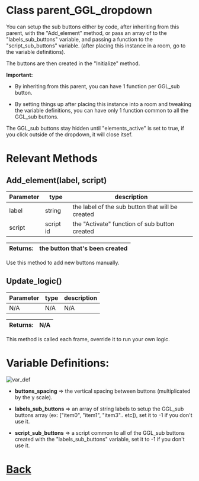 # Class parent_GGL_dropdown

You can setup the sub buttons either by code, after inheriting from this parent, with the "Add_element"	method, 
or pass an array of to the "labels_sub_buttons" variable,	and passing a function to the "script_sub_buttons" variable.
(after placing this instance in a room, go to the variable definitions).

The buttons are then created in the "Initialize" method.
	
**Important:**
	
- By inheriting from this parent, you can have 1 function per	GGL_sub button.
  
- By setting things up after placing this instance into a room and tweaking the variable definitions, you can have only 1 function
	  common to all the GGL_sub buttons.
	
The GGL_sub buttons stay hidden until "elements_active" is set to true,
if you click outside of the dropdown, it will close itsef.

# Relevant Methods

## Add_element(label, script)

| Parameter   |  type   |              description                   |
|--           |       --|--                                          |
|   label     | string  | the label of the sub button that will be created |
|   script     | script id  | the "Activate" function of sub button created |

| Returns:  | the button that's been created |
|--         |                             --|

Use this method to add new buttons manually.

## Update_logic()
| Parameter   |  type   |              description                   |
|--           |       --|--                                          |
|    N/A      |   N/A   |                    N/A                     |

| Returns:  | N/A |
|--         |   --|

This method is called each frame, override it to run your own logic.

# Variable Definitions:

![var_def](https://github.com/Ced30/GML-GUI-Library-GGL-Documentation/blob/main/Images/API/GGL_instance/parent_GGL_dropdown.png)

- **buttons_spacing**	 => the vertical spacing between buttons (multiplicated by the y scale).

- **labels_sub_buttons** => an array of string labels to setup the GGL_sub buttons array (ex: ["item0", "item1", "item3".. etc]), set it to -1 if you don't use it.

- **script_sub_buttons** => a script common to all of the GGL_sub buttons created with the "labels_sub_buttons" variable, set it to -1 if you don't use it.

# [Back](https://github.com/Ced30/GML-GUI-Library-GGL-Documentation/blob/main/API/Instance%20Classes.md)
